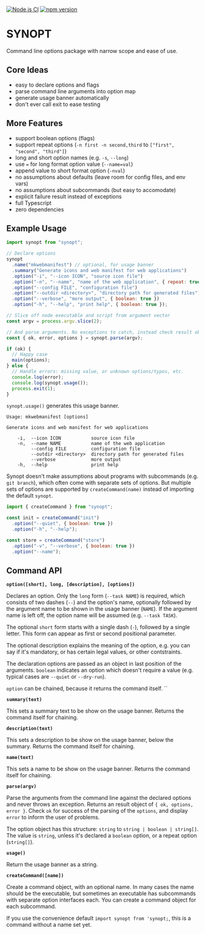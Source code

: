 [![Node.js CI](https://github.com/febeling/synopt/actions/workflows/node.js.yml/badge.svg)](https://github.com/febeling/synopt/actions/workflows/node.js.yml)
[![npm version](https://badge.fury.io/js/synopt.svg)](https://badge.fury.io/js/synopt)

# SYNOPT

Command line options package with narrow scope and ease of use.

## Core Ideas

- easy to declare options and flags
- parse command line arguments into option map
- generate usage banner automatically
- don't ever call exit to ease testing

## More Features

- support boolean options (flags)
- support repeat options (`-n first -n second,third` to `["first", "second", "third"]`)
- long and short option names (e.g. `-s`, `--long`)
- use `=` for long format option value (`--name=val`)
- append value to short format option (`-nval`)
- no assumptions about defaults (leave room for config files, and env vars)
- no assumptions about subcommands (but easy to accomodate)
- explicit failure result instead of exceptions
- full Typescript
- zero dependencies

## Example Usage

```js
import synopt from "synopt";

// Declare options
synopt
  .name("mkwebmanifest") // optional, for usage banner
  .summary("Generate icons and web manifest for web applications")
  .option("-i", "--icon ICON", "source icon file")
  .option("-n", "--name", "name of the web application", { repeat: true })
  .option("--config FILE", "configuration file")
  .option("--outdir <directory>", "directory path for generated files")
  .option("--verbose", "more output", { boolean: true })
  .option("-h", "--help", "print help", { boolean: true });

// Slice off node executable and script from argument vector
const argv = process.argv.slice(2);

// And parse arguments. No exceptions to catch, instead check result object
const { ok, error, options } = synopt.parse(argv);

if (ok) {
  // Happy case
  main(options);
} else {
  // Handle errors: missing value, or unknown options/typos, etc.
  console.log(error);
  console.log(synopt.usage());
  process.exit(1);
}
```

`synopt.usage()` generates this usage banner.

```
Usage: mkwebmanifest [options]

Generate icons and web manifest for web applications

    -i,  --icon ICON           source icon file
    -n,  --name NAME           name of the web application
         --config FILE         configuration file
         --outdir <directory>  directory path for generated files
         --verbose             more output
    -h,  --help                print help

```

Synopt doesn't make assumptions about programs with subcommands (e.g. `git branch`), which often come with separate sets of options. But multiple sets of options are supported by `createCommand(name)` instead of importing the default `synopt`.

```js
import { createCommand } from "synopt";

const init = createCommand("init")
  .option("--quiet", { boolean: true })
  .option("-h", "--help");

const store = createCommand("store")
  .option("-v", "--verbose", { boolean: true })
  .option("--name");
```

## Command API

**`option([short], long, [description], [options])`**

Declares an option. Only the `long` form (`--task NAME`) is required, which consists of two dashes (`--`) and the option's name, optionally followed by the argument name to be shown in the usage banner (`NAME`). If the argument name is left off, the option name will be assumed (e.g. `--task TASK`).

The optional `short` form starts with a single dash (`-`), followed by a single letter. This form can appear as first or second positional parameter.

The optional description explains the meaning of the option, e.g. you can say if it's mandatory, or has certain legal values, or other contstraints.

The declaration options are passed as an object in last position of the arguments. `boolean` indicates an option which doesn't require a value (e.g. typical cases are `--quiet` or `--dry-run`).

`option` can be chained, because it returns the command itself.
``

**`summary(text)`**

This sets a summary text to be show on the usage banner. Returns the command itself for chaining.

**`description(text)`**

This sets a description to be show on the usage banner, below the summary. Returns the command itself for chaining.

**`name(text)`**

This sets a name to be show on the usage banner. Returns the command itself for chaining.

**`parse(argv)`**

Parse the arguments from the command line against the declared options and never throws an exception. Returns an result object of `{ ok, options, error }`. Check `ok` for success of the parsing of the `options`, and display `error` to inform the user of problems.

The option object has this structure: `string` to `string | boolean | string[]`. The value is `string`, unless it's declared a `boolean` option, or a repeat option (`string[]`).

**`usage()`**

Return the usage banner as a string.

**`createCommand([name])`**

Create a command object, with an optional name. In many cases the name should be the executable, but sometimes an executable has subcommands with separate option interfaces each. You can create a command object for each subcommand.

If you use the convenience default `import synopt from 'synopt;`, this is a command without a name set yet.
